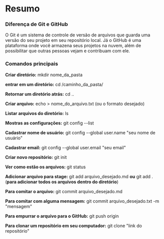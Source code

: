 # Resumo 

###  Diferença de Git e GitHub

O Git é um sistema de controle de versão de arquivos que guarda uma versão do seu projeto em seu repositório local. Já o GitHub é uma plataforma onde você armazena seus projetos na nuvem, além de possibilitar que outras pessoas vejam e contribuam com ele.

### Comandos principais 

**Criar diretório:** mkdir nome_da_pasta

**entrar em um diretório:** cd /caminho_da_pasta/

**Retornar um diretório atrás:** cd ..

**Criar arquivo:** echo > nome_do_arquivo.txt (ou o formato desejado)

**Listar arquivos do diretório:** ls

**Mostras as configurações:** git config --list

**Cadastrar nome de usuário:** git config --global user.name "seu nome de usuário"

**Cadastrar email:** git config --global user.email "seu email"

**Criar novo repositório:** git init

**Ver como estão os arquivos:** git status

**Adicionar arquivo para stage:** git add arquivo_desejado.md **ou** git add . (**para adicionar todos os arquivos dentro do diretório**)

**Para comitar o arquivo:** git commit arquivo_desejado.md

**Para comitar com alguma mensagem:** git commit arquivo_desejado.txt -m "mensagem"

**Para empurrar o arquivo para o GitHub:** git push origin

**Para clonar um repositório em seu computador:** git clone "link do repositório"







 
